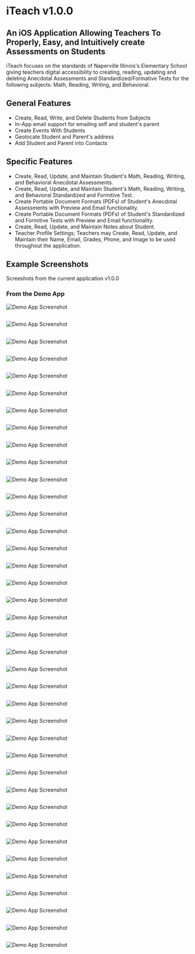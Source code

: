# iTeach v1.0.0

## An iOS Application Allowing Teachers To Properly, Easy, and Intuitively create Assessments on Students 

iTeach focuses on the standards of Naperville Illinois's Elementary School giving teachers digital accessibility to creating, reading, updating and deleting Anecdotal Assessments and Standardized/Formative Tests for the following subjects: Math, Reading, Writing, and Behavioral. 

## General Features

- Create, Read, Write, and Delete Students from Subjects
- In-App email support for emailing self and student's parent
- Create Events With Students
- Geolocate Student and Parent's address
- Add Student and Parent into Contacts

## Specific Features

- Create, Read, Update, and Maintain Student's Math, Reading, Writing, and Behavioral Anecdotal Assessments.
- Create, Read, Update, and Maintain Student's Math, Reading, Writing, and Behavioral Standardized and Formitive Test.
- Create Portable Document Formats (PDFs) of Student's Anecdotal Assessments with Preview and Email functionality.
- Create Portable Document Formats (PDFs) of Student's Standardized and Formitive Tests with Preview and Email functionality.
- Create, Read, Update, and Maintain Notes about Student.
- Teacher Profile Settings; Teachers may Create, Read, Update, and Maintain their Name, Email, Grades, Phone, and Image to be used throughout the application.

## Example Screenshots

Screeshots from the current application v1.0.0

### From the Demo App

![Demo App Screenshot](https://github.com/BrookdaleTeach/brookdale-teach-iPad/blob/master/Screens/iOS%20Simulator%20Screen%20shot%20Apr%205,%202013%209.22.20%20AM.png?raw=true)

##


![Demo App Screenshot](https://github.com/BrookdaleTeach/brookdale-teach-iPad/blob/master/Screens/iOS%20Simulator%20Screen%20shot%20Apr%205,%202013%209.22.35%20AM.png?raw=true)

##


![Demo App Screenshot](https://github.com/BrookdaleTeach/brookdale-teach-iPad/blob/master/Screens/iOS%20Simulator%20Screen%20shot%20Apr%205,%202013%209.22.49%20AM.png?raw=true)

##


![Demo App Screenshot](https://github.com/BrookdaleTeach/brookdale-teach-iPad/blob/master/Screens/iOS%20Simulator%20Screen%20shot%20Apr%205,%202013%209.22.54%20AM.png?raw=true)

##


![Demo App Screenshot](https://github.com/BrookdaleTeach/brookdale-teach-iPad/blob/master/Screens/iOS%20Simulator%20Screen%20shot%20Apr%205,%202013%209.22.57%20AM.png?raw=true)

##


![Demo App Screenshot](https://github.com/BrookdaleTeach/brookdale-teach-iPad/blob/master/Screens/iOS%20Simulator%20Screen%20shot%20Apr%205,%202013%209.22.59%20AM.png?raw=true)

##


![Demo App Screenshot](https://github.com/BrookdaleTeach/brookdale-teach-iPad/blob/master/Screens/iOS%20Simulator%20Screen%20shot%20Apr%205,%202013%209.23.08%20AM.png?raw=true)

##


![Demo App Screenshot](https://github.com/BrookdaleTeach/brookdale-teach-iPad/blob/master/Screens/iOS%20Simulator%20Screen%20shot%20Apr%205,%202013%209.23.14%20AM.png?raw=true)

##


![Demo App Screenshot](https://github.com/BrookdaleTeach/brookdale-teach-iPad/blob/master/Screens/iOS%20Simulator%20Screen%20shot%20Apr%205,%202013%209.23.19%20AM.png?raw=true)

##


![Demo App Screenshot](https://github.com/BrookdaleTeach/brookdale-teach-iPad/blob/master/Screens/iOS%20Simulator%20Screen%20shot%20Apr%205,%202013%209.23.25%20AM.png?raw=true)

##


![Demo App Screenshot](https://github.com/BrookdaleTeach/brookdale-teach-iPad/blob/master/Screens/iOS%20Simulator%20Screen%20shot%20Apr%205,%202013%209.23.41%20AM.png?raw=true)

##


![Demo App Screenshot](https://github.com/BrookdaleTeach/brookdale-teach-iPad/blob/master/Screens/iOS%20Simulator%20Screen%20shot%20Apr%205,%202013%209.23.57%20AM.png?raw=true)

##


![Demo App Screenshot](https://github.com/BrookdaleTeach/brookdale-teach-iPad/blob/master/Screens/iOS%20Simulator%20Screen%20shot%20Apr%205,%202013%209.24.00%20AM.png?raw=true)

##


![Demo App Screenshot](https://github.com/BrookdaleTeach/brookdale-teach-iPad/blob/master/Screens/iOS%20Simulator%20Screen%20shot%20Apr%205,%202013%209.24.13%20AM.png?raw=true)

##


![Demo App Screenshot](https://github.com/BrookdaleTeach/brookdale-teach-iPad/blob/master/Screens/iOS%20Simulator%20Screen%20shot%20Apr%205,%202013%209.25.10%20AM.png?raw=true)

##


![Demo App Screenshot](https://github.com/BrookdaleTeach/brookdale-teach-iPad/blob/master/Screens/iOS%20Simulator%20Screen%20shot%20Apr%205,%202013%209.25.13%20AM.png?raw=true)

##


![Demo App Screenshot](https://github.com/BrookdaleTeach/brookdale-teach-iPad/blob/master/Screens/iOS%20Simulator%20Screen%20shot%20Apr%205,%202013%209.28.37%20AM.png?raw=true)

##


![Demo App Screenshot](https://github.com/BrookdaleTeach/brookdale-teach-iPad/blob/master/Screens/iOS%20Simulator%20Screen%20shot%20Apr%205,%202013%209.39.28%20AM.png?raw=true)

##


![Demo App Screenshot](https://github.com/BrookdaleTeach/brookdale-teach-iPad/blob/master/Screens/iOS%20Simulator%20Screen%20shot%20Apr%205,%202013%209.39.36%20AM.png?raw=true)

##

![Demo App Screenshot](https://github.com/BrookdaleTeach/brookdale-teach-iPad/blob/master/Screens/iOS%20Simulator%20Screen%20shot%20Apr%205,%202013%2010.37.13%20AM.png?raw=true)

##

![Demo App Screenshot](https://github.com/BrookdaleTeach/brookdale-teach-iPad/blob/master/Screens/iOS%20Simulator%20Screen%20shot%20Apr%205,%202013%209.40.16%20AM.png?raw=true)

##


![Demo App Screenshot](https://github.com/BrookdaleTeach/brookdale-teach-iPad/blob/master/Screens/iOS%20Simulator%20Screen%20shot%20Apr%205,%202013%209.40.24%20AM.png?raw=true)

##


![Demo App Screenshot](https://github.com/BrookdaleTeach/brookdale-teach-iPad/blob/master/Screens/iOS%20Simulator%20Screen%20shot%20Apr%205,%202013%209.40.31%20AM.png?raw=true)

##


![Demo App Screenshot](https://github.com/BrookdaleTeach/brookdale-teach-iPad/blob/master/Screens/iOS%20Simulator%20Screen%20shot%20Apr%205,%202013%209.40.42%20AM.png?raw=true)

##


![Demo App Screenshot](https://github.com/BrookdaleTeach/brookdale-teach-iPad/blob/master/Screens/iOS%20Simulator%20Screen%20shot%20Apr%205,%202013%209.44.12%20AM.png?raw=true)

##


![Demo App Screenshot](https://github.com/BrookdaleTeach/brookdale-teach-iPad/blob/master/Screens/iOS%20Simulator%20Screen%20shot%20Apr%205,%202013%209.44.20%20AM.png?raw=true)

##


![Demo App Screenshot](https://github.com/BrookdaleTeach/brookdale-teach-iPad/blob/master/Screens/iOS%20Simulator%20Screen%20shot%20Apr%205,%202013%209.44.24%20AM.png?raw=true)

##


![Demo App Screenshot](https://github.com/BrookdaleTeach/brookdale-teach-iPad/blob/master/Screens/iOS%20Simulator%20Screen%20shot%20Apr%205,%202013%209.44.27%20AM.png?raw=true)

##


![Demo App Screenshot](https://github.com/BrookdaleTeach/brookdale-teach-iPad/blob/master/Screens/iOS%20Simulator%20Screen%20shot%20Apr%205,%202013%209.44.33%20AM.png?raw=true)

##


![Demo App Screenshot](https://github.com/BrookdaleTeach/brookdale-teach-iPad/blob/master/Screens/iOS%20Simulator%20Screen%20shot%20Apr%205,%202013%2010.02.44%20AM.png?raw=true)

##


![Demo App Screenshot](https://github.com/BrookdaleTeach/brookdale-teach-iPad/blob/master/Screens/iOS%20Simulator%20Screen%20shot%20Apr%205,%202013%2010.03.14%20AM.png?raw=true)

##


![Demo App Screenshot](https://github.com/BrookdaleTeach/brookdale-teach-iPad/blob/master/Screens/iOS%20Simulator%20Screen%20shot%20Apr%205,%202013%2010.04.28%20AM.png?raw=true)

##


![Demo App Screenshot](https://github.com/BrookdaleTeach/brookdale-teach-iPad/blob/master/Screens/iOS%20Simulator%20Screen%20shot%20Apr%205,%202013%2010.06.03%20AM.png?raw=true)

##


![Demo App Screenshot](https://github.com/BrookdaleTeach/brookdale-teach-iPad/blob/master/Screens/iOS%20Simulator%20Screen%20shot%20Apr%205,%202013%2010.06.40%20AM.png?raw=true)

##


![Demo App Screenshot](https://github.com/BrookdaleTeach/brookdale-teach-iPad/blob/master/Screens/iOS%20Simulator%20Screen%20shot%20Apr%205,%202013%2010.08.52%20AM.png?raw=true)

##


![Demo App Screenshot](https://github.com/BrookdaleTeach/brookdale-teach-iPad/blob/master/Screens/iOS%20Simulator%20Screen%20shot%20Apr%205,%202013%2010.09.20%20AM.png?raw=true)

##


![Demo App Screenshot](https://github.com/BrookdaleTeach/brookdale-teach-iPad/blob/master/Screens/iOS%20Simulator%20Screen%20shot%20Apr%205,%202013%2010.09.25%20AM.png?raw=true)

##


![Demo App Screenshot](https://github.com/BrookdaleTeach/brookdale-teach-iPad/blob/master/Screens/iOS%20Simulator%20Screen%20shot%20Apr%205,%202013%2010.09.52%20AM.png?raw=true)